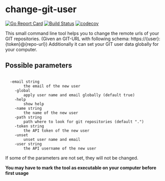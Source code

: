 # change-git-user
[![Go Report Card](https://goreportcard.com/badge/github.com/alxlchnr/change-git-user)](https://goreportcard.com/report/github.com/alxlchnr/change-git-user)
[![Build Status](https://travis-ci.org/alxlchnr/change-git-user.svg?branch=master)](https://travis-ci.org/alxlchnr/change-git-user)
[![codecov](https://codecov.io/gh/alxlchnr/change-git-user/branch/master/graph/badge.svg)](https://codecov.io/gh/alxlchnr/change-git-user)

This small command line tool helps you to change the remote urls of your GIT repositories. (Given an GIT-URL with following schema: https://{user}:{token}@{repo-url})
Additionally it can set your GIT user data globally for your computer.

## Possible parameters
<pre><code>
  -email string
      	the email of the new user
    -global
      	apply user name and email globally (default true)
    -help
      	show help
    -name string
      	the name of the new user
    -path string
      	path where to look for git repositories (default ".")
    -token string
      	the API token of the new user
    -unset
      	unset user name and email
    -user string
      	the API username of the new user
</code></pre>

If some of the parameters are not set, they will not be changed.

**You may have to mark the tool as executable on your computer before first usage**
